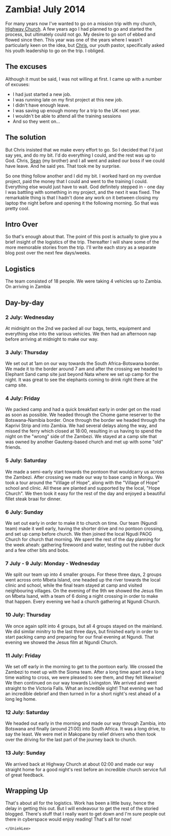 # Zambia! July 2014


For many years now I've wanted to go on a mission trip with my church, [Highway Church](http://highwayaog.co.za). A few years ago I had planned to go and started the process, but ultimately could not go.<!--more--> My desire to go sort of ebbed and flowed since then. This year was one of the years where I wasn't particularly keen on the idea, but [Chris](http://twitter.com/chrisvanwell), our youth pastor, specifically asked his youth leadership to go on the trip. I obliged.





## The excuses





Although it must be said, I was not willing at first. I came up with a number of excuses:






  * I had just started a new job.
  * I was running late on my first project at this new job.
  * I didn't have enough leave.
  * I was saving up enough money for a trip to the UK next year.
  * I wouldn't be able to attend all the training sessions
  * And so they went on...




## The solution





But Chris insisted that we make every effort to go. So I decided that I'd just say yes, and do my bit. I'd do everything I could, and the rest was up to God. Chris, [Sean](http://twitter.com/SeanSWatkins) (my brother) and I all went and asked our boss if we could have leave. And he said yes. That took me by surprise.





So one thing follow another and I did my bit. I worked hard on my overdue project, paid the money that I could and went to the training I could. Everything else would just have to wait. God definitely stepped in - one day I was battling with something in my project, and the next it was fixed. The remarkable thing is that I hadn't done any work on it between closing my laptop the night before and opening it the following morning. So that was pretty cool.





## Intro Over





So that's enough about that. The point of this post is actually to give you a brief insight of the logistics of the trip. Thereafter I will share some of the more memorable stories from the trip. I'll write each story as a separate blog post over the next few days/weeks.





## Logistics





The team consisted of 18 people. We were taking 4 vehicles up to Zambia. On arriving in Zambia





## Day-by-day





### 2 July: Wednesday





At midnight on the 2nd we packed all our bags, tents, equipment and everything else into the various vehicles. We then had an afternoon nap before arriving at midnight to make our way.





### 3 July: Thursday





We set out at 1am on our way towards the South Africa-Botswana border. We made it to the border around 7 am and after the crossing we headed to Elephant Sand camp site just beyond Nata where we set up camp for the night. It was great to see the elephants coming to drink right there at the camp site.





### 4 July: Friday





We packed camp and had a quick breakfast early in order get on the road as soon as possible. We headed through the Chome game reserver to the Botswana-Namibia border. Once through the border we headed through the Kaprivi Strip and into Zambia. We had several delays along the way, and missed the ferry which closed at 18:00, resulting in us having to spend the night on the "wrong" side of the Zambezi. We stayed at a camp site that was owned by another Gauteng-based church and met up with some "old" friends.





### 5 July: Saturday





We made a semi-early start towards the pontoon that wouldcarry us across the Zambezi. After crossing we made our way to base camp in Mongu. We took a tour around the "Village of Hope", along with the "Village of Hope" school and clinic. All these are planted and supported by the local, "Hope Church". We then took it easy for the rest of the day and enjoyed a beautiful fillet steak braai for dinner.





### 6 July: Sunday





We set out early in order to make it to church on time. Our team (Ngundi team) made it well early, having the shorter drive and no pontoon crossing, and set up camp before church. We then joined the local Ngudi PAOG Church for church that morning. We spent the rest of the day planning for the week aheah: gathering firewoord and water, testing out the rubber duck and a few other bits and bobs.





### 7 July - 9 July: Monday - Wednesday





We split our team up into 4 smaller groups. For these three days, 2 groups went across onto Mbeta Island, one headed up the river towards the local clinic and school, while the final team stayed at camp and visited neighbouring villages. On the evening of the 9th we showed the Jesus film on Mbeta Isand, with a team of 6 doing a night crossing in order to make that happen. Every evening we had a church gathering at Ngundi Church.





### 10 July: Thursday





We once again split into 4 groups, but all 4 groups stayed on the mainland. We did similar minitry to the last three days, but finished early in order to start packing camp and preparing for our final evening at Ngundi. That evening we showed the Jesus film at Ngundi Church.





### 11 July: Friday





We set off early in the morning to get to the pontoon early. We crossed the Zambezi to meet up with the Sioma team. After a long time apart and a long time waiting to cross, we were pleased to see them, and they felt likewise! We then continued on our way towards Livingston. We arrived and went straight to the Victoria Falls. What an incredible sight! That evening we had an incredible debrief and then turned in for a short night's rest ahead of a long leg home.





### 12 July: Saturday





We headed out early in the morning and made our way through Zambia, into Botswana and finally (around 21:00) into South Africa. It was a long drive, to say the least. We were met in Makopane by relief drivers who then took over the driving for the last part of the journey back to church.





### 13 July: Sunday





We arrived back at Highway Church at about 02:00 and made our way straight home for a good night's rest before an incredible church service full of great feedback.





## Wrapping Up





That's about all for the logistics. Work has been a little busy, hence the delay in getting this out. But I will endeavour to get the rest of the storied blogged. There's stuff that I really want to get down and I'm sure people out there in cyberspace would enjoy reading! That's all for now!





`</UniekLee>`

